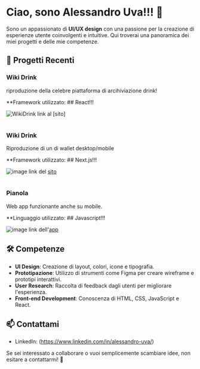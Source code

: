 # Ciao, sono Alessandro Uva!!! 👋

Sono un appassionato di **UI/UX design** con una passione per la creazione di esperienze utente coinvolgenti e intuitive. Qui troverai una panoramica dei miei progetti e delle mie competenze.

## 🎨 Progetti Recenti

### Wiki Drink
riproduzione della celebre piattaforma di arcihiviazione drink! 

**Framework utilizzato: ## React!!!

![WikiDrink](https://github.com/Alex-Uva89/Alex-Uva89/assets/96201447/18170f59-b471-4be1-b7ab-afbfe6ae1434)
link al [sito]

#

### Wiki Drink
Riproduzione di un di wallet desktop/mobile

**Framework utilizzato: ## Next.js!!!

![image](https://github.com/Alex-Uva89/Alex-Uva89/assets/96201447/405f72a0-5f89-4312-a51e-00290f9d5277)
link del [sito](https://incredible-snickerdoodle-e25235.netlify.app/](https://statuesque-semolina-3093ec.netlify.app/))

#

### Pianola
Web app funzionante anche su mobile. 

**Linguaggio utilizzato: ## Javascript!!!

![image](https://github.com/Alex-Uva89/Alex-Uva89/assets/96201447/2f267559-efab-4370-bf3b-4b8adf5e5621)
link dell'[app](https://incredible-snickerdoodle-e25235.netlify.app/)


## 🛠 Competenze

- **UI Design**: Creazione di layout, colori, icone e tipografia.
- **Prototipazione**: Utilizzo di strumenti come Figma per creare wireframe e prototipi interattivi.
- **User Research**: Raccolta di feedback dagli utenti per migliorare l'esperienza.
- **Front-end Development**: Conoscenza di HTML, CSS, JavaScript e React.

## 📫 Contattami

- LinkedIn: (https://www.linkedin.com/in/alessandro-uva/)

Se sei interessato a collaborare o vuoi semplicemente scambiare idee, non esitare a contattarmi! 🚀


